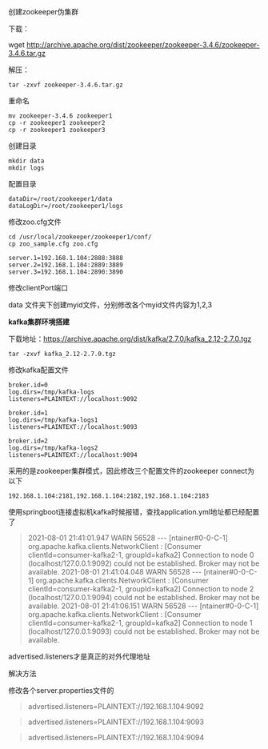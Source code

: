 创建zookeeper伪集群

下载：

wget http://archive.apache.org/dist/zookeeper/zookeeper-3.4.6/zookeeper-3.4.6.tar.gz

解压：

```
tar -zxvf zookeeper-3.4.6.tar.gz
```

重命名

```
mv zookeeper-3.4.6 zookeeper1
cp -r zookeeper1 zookeeper2
cp -r zookeeper1 zookeeper3
```

创建目录

```
mkdir data
mkdir logs
```

配置目录

```
dataDir=/root/zookeeper1/data
dataLogDir=/root/zookeeper1/logs
```

修改zoo.cfg文件

```
cd /usr/local/zookeeper/zookeeper1/conf/
cp zoo_sample.cfg zoo.cfg
```

```
server.1=192.168.1.104:2888:3888 
server.2=192.168.1.104:2889:3889 
server.3=192.168.1.104:2890:3890
```

修改clientPort端口

data 文件夹下创建myid文件，分别修改各个myid文件内容为1,2,3

**kafka集群环境搭建**

下载地址：https://archive.apache.org/dist/kafka/2.7.0/kafka_2.12-2.7.0.tgz

```
tar -zxvf kafka_2.12-2.7.0.tgz
```

修改kafka配置文件

```
broker.id=0
log.dirs=/tmp/kafka-logs
listeners=PLAINTEXT://localhost:9092
```

```
broker.id=1
log.dirs=/tmp/kafka-logs1
listeners=PLAINTEXT://localhost:9093
```

```
broker.id=2
log.dirs=/tmp/kafka-logs2
listeners=PLAINTEXT://localhost:9094
```

采用的是zookeeper集群模式，因此修改三个配置文件的zookeeper connect为以下

```
192.168.1.104:2181,192.168.1.104:2182,192.168.1.104:2183
```

使用springboot连接虚拟机kafka时候报错，查找application.yml地址都已经配置了

> 2021-08-01 21:41:01.947  WARN 56528 --- [ntainer#0-0-C-1] org.apache.kafka.clients.NetworkClient   : [Consumer clientId=consumer-kafka2-1, groupId=kafka2] Connection to node 0 (localhost/127.0.0.1:9092) could not be established. Broker may not be available.
> 2021-08-01 21:41:04.048  WARN 56528 --- [ntainer#0-0-C-1] org.apache.kafka.clients.NetworkClient   : [Consumer clientId=consumer-kafka2-1, groupId=kafka2] Connection to node 2 (localhost/127.0.0.1:9094) could not be established. Broker may not be available.
> 2021-08-01 21:41:06.151  WARN 56528 --- [ntainer#0-0-C-1] org.apache.kafka.clients.NetworkClient   : [Consumer clientId=consumer-kafka2-1, groupId=kafka2] Connection to node 1 (localhost/127.0.0.1:9093) could not be established. Broker may not be available.

advertised.listeners才是真正的对外代理地址

解决方法

修改各个server.properties文件的

> advertised.listeners=PLAINTEXT://192.168.1.104:9092

>advertised.listeners=PLAINTEXT://192.168.1.104:9093

>advertised.listeners=PLAINTEXT://192.168.1.104:9094

